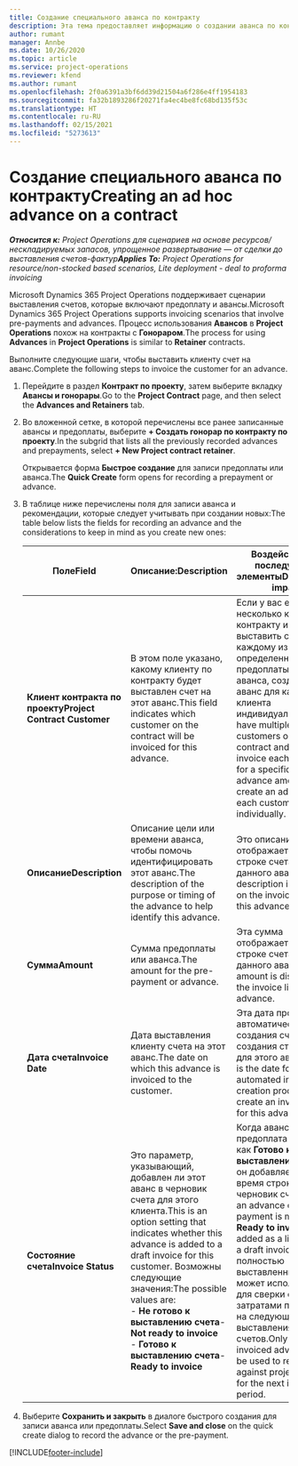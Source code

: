 ```yaml
---
title: Создание специального аванса по контракту
description: Эта тема предоставляет информацию о создании аванса по контракту при необходимости.
author: rumant
manager: Annbe
ms.date: 10/26/2020
ms.topic: article
ms.service: project-operations
ms.reviewer: kfend
ms.author: rumant
ms.openlocfilehash: 2f0a6391a3bf6dd39d21504a6f286e4ff1954183
ms.sourcegitcommit: fa32b1893286f20271fa4ec4be8fc68bd135f53c
ms.translationtype: HT
ms.contentlocale: ru-RU
ms.lasthandoff: 02/15/2021
ms.locfileid: "5273613"
---
```

# <a name="creating-an-ad-hoc-advance-on-a-contract"></a><span data-ttu-id="35d9c-103">Создание специального аванса по контракту</span><span class="sxs-lookup"><span data-stu-id="35d9c-103">Creating an ad hoc advance on a contract</span></span>

<span data-ttu-id="35d9c-104">_**Относится к:** Project Operations для сценариев на основе ресурсов/нескладируемых запасов, упрощенное развертывание — от сделки до выставления счетов-фактур_</span><span class="sxs-lookup"><span data-stu-id="35d9c-104">_**Applies To:** Project Operations for resource/non-stocked based scenarios, Lite deployment - deal to proforma invoicing_</span></span>

<span data-ttu-id="35d9c-105">Microsoft Dynamics 365 Project Operations поддерживает сценарии выставления счетов, которые включают предоплату и авансы.</span><span class="sxs-lookup"><span data-stu-id="35d9c-105">Microsoft Dynamics 365 Project Operations supports invoicing scenarios that involve pre-payments and advances.</span></span> <span data-ttu-id="35d9c-106">Процесс использования **Авансов** в **Project Operations** похож на контракты с **Гонораром**.</span><span class="sxs-lookup"><span data-stu-id="35d9c-106">The process for using **Advances** in **Project Operations** is similar to **Retainer** contracts.</span></span> 

<span data-ttu-id="35d9c-107">Выполните следующие шаги, чтобы выставить клиенту счет на аванс.</span><span class="sxs-lookup"><span data-stu-id="35d9c-107">Complete the following steps to invoice the customer for an advance.</span></span>

1. <span data-ttu-id="35d9c-108">Перейдите в раздел **Контракт по проекту**, затем выберите вкладку **Авансы и гонорары**.</span><span class="sxs-lookup"><span data-stu-id="35d9c-108">Go to the **Project Contract** page, and then select the **Advances and Retainers** tab.</span></span>
2. <span data-ttu-id="35d9c-109">Во вложенной сетке, в которой перечислены все ранее записанные авансы и предоплаты, выберите **+ Создать гонорар по контракту по проекту**.</span><span class="sxs-lookup"><span data-stu-id="35d9c-109">In the subgrid that lists all the previously recorded advances and prepayments, select **+ New Project contract retainer**.</span></span> 

    <span data-ttu-id="35d9c-110">Открывается форма **Быстрое создание** для записи предоплаты или аванса.</span><span class="sxs-lookup"><span data-stu-id="35d9c-110">The **Quick Create** form opens for recording a prepayment or advance.</span></span>
    
3. <span data-ttu-id="35d9c-111">В таблице ниже перечислены поля для записи аванса и рекомендации, которые следует учитывать при создании новых:</span><span class="sxs-lookup"><span data-stu-id="35d9c-111">The table below lists the fields for recording an advance and the considerations to keep in mind as you create new ones:</span></span>

    | <span data-ttu-id="35d9c-112">Поле</span><span class="sxs-lookup"><span data-stu-id="35d9c-112">Field</span></span> | <span data-ttu-id="35d9c-113">Описание:</span><span class="sxs-lookup"><span data-stu-id="35d9c-113">Description</span></span> | <span data-ttu-id="35d9c-114">Воздействие на последующие элементы</span><span class="sxs-lookup"><span data-stu-id="35d9c-114">Downstream impact</span></span> |
    | --- | --- | --- |
    | <span data-ttu-id="35d9c-115">**Клиент контракта по проекту**</span><span class="sxs-lookup"><span data-stu-id="35d9c-115">**Project Contract Customer**</span></span> | <span data-ttu-id="35d9c-116">В этом поле указано, какому клиенту по контракту будет выставлен счет на этот аванс.</span><span class="sxs-lookup"><span data-stu-id="35d9c-116">This field indicates which customer on the contract will be invoiced for this advance.</span></span> | <span data-ttu-id="35d9c-117">Если у вас есть несколько клиентов по контракту и вы хотите выставить счет каждому из них на определенную сумму предоплаты или аванса, создайте аванс для каждого клиента индивидуально.</span><span class="sxs-lookup"><span data-stu-id="35d9c-117">If you have multiple customers on the contract and want to invoice each of them for a specific retainer or advance amount, create an advance for each customer individually.</span></span> |
    | <span data-ttu-id="35d9c-118">**Описание**</span><span class="sxs-lookup"><span data-stu-id="35d9c-118">**Description**</span></span> | <span data-ttu-id="35d9c-119">Описание цели или времени аванса, чтобы помочь идентифицировать этот аванс.</span><span class="sxs-lookup"><span data-stu-id="35d9c-119">The description of the purpose or timing of the advance to help identify this advance.</span></span> | <span data-ttu-id="35d9c-120">Это описание отображается в строке счета для данного аванса.</span><span class="sxs-lookup"><span data-stu-id="35d9c-120">This description is displayed on the invoice line for this advance.</span></span> |
    | <span data-ttu-id="35d9c-121">**Сумма**</span><span class="sxs-lookup"><span data-stu-id="35d9c-121">**Amount**</span></span> | <span data-ttu-id="35d9c-122">Сумма предоплаты или аванса.</span><span class="sxs-lookup"><span data-stu-id="35d9c-122">The amount for the pre-payment or advance.</span></span> | <span data-ttu-id="35d9c-123">Эта сумма отображается в строке счета для данного аванса.</span><span class="sxs-lookup"><span data-stu-id="35d9c-123">This amount is displayed on the invoice line for this advance.</span></span> |
    | <span data-ttu-id="35d9c-124">**Дата счета**</span><span class="sxs-lookup"><span data-stu-id="35d9c-124">**Invoice Date**</span></span> | <span data-ttu-id="35d9c-125">Дата выставления клиенту счета на этот аванс.</span><span class="sxs-lookup"><span data-stu-id="35d9c-125">The date on which this advance is invoiced to the customer.</span></span> | <span data-ttu-id="35d9c-126">Эта дата процесса автоматического создания счета для создания строки счета для этого аванса.</span><span class="sxs-lookup"><span data-stu-id="35d9c-126">This is the date for the automated invoice creation process to create an invoice line for this advance.</span></span> |
    | <span data-ttu-id="35d9c-127">**Состояние счета**</span><span class="sxs-lookup"><span data-stu-id="35d9c-127">**Invoice Status**</span></span> | <span data-ttu-id="35d9c-128">Это параметр, указывающий, добавлен ли этот аванс в черновик счета для этого клиента.</span><span class="sxs-lookup"><span data-stu-id="35d9c-128">This is an option setting that indicates whether this advance is added to a draft invoice for this customer.</span></span> <span data-ttu-id="35d9c-129">Возможны следующие значения:</span><span class="sxs-lookup"><span data-stu-id="35d9c-129">The possible values are:</span></span></br><span data-ttu-id="35d9c-130">- **Не готово к выставлению счета**</span><span class="sxs-lookup"><span data-stu-id="35d9c-130">- **Not ready to invoice**</span></span></br><span data-ttu-id="35d9c-131">- **Готово к выставлению счета**</span><span class="sxs-lookup"><span data-stu-id="35d9c-131">- **Ready to invoice**</span></span> | <span data-ttu-id="35d9c-132">Когда аванс или предоплата отмечены как **Готово к выставлению счета**, он добавляется как время строки в черновик счета.</span><span class="sxs-lookup"><span data-stu-id="35d9c-132">When an advance or pre-payment is marked as **Ready to invoice**, it is added as a line time on a draft invoice.</span></span> <span data-ttu-id="35d9c-133">Только полностью выставленный аванс может использоваться для сверки с затратами по проекту на следующий период выставления счетов.</span><span class="sxs-lookup"><span data-stu-id="35d9c-133">Only a fully invoiced advance can be used to reconcile against project costs for the next invoice period.</span></span> |

4. <span data-ttu-id="35d9c-134">Выберите **Сохранить и закрыть** в диалоге быстрого создания для записи аванса или предоплаты.</span><span class="sxs-lookup"><span data-stu-id="35d9c-134">Select **Save and close** on the quick create dialog to record the advance or the pre-payment.</span></span>


[!INCLUDE[footer-include](../../includes/footer-banner.md)]